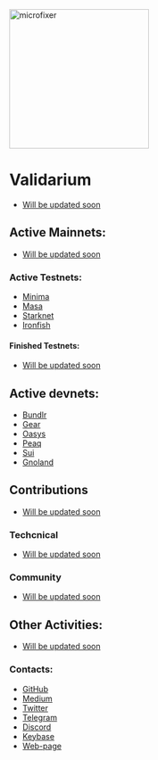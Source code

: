<img src="https://user-images.githubusercontent.com/105043376/181043484-d90c5f05-20f0-457e-86a7-5897e3b6bc46.png" alt="microfixer" width="250" height="250">

# Validarium
- [Will be updated soon]()

## Active Mainnets:
- [Will be updated soon]()

### Active Testnets:
- [Minima]()
- [Masa]()
- [Starknet]()
- [Ironfish]()

#### Finished Testnets:
- [Will be updated soon]()

## Active devnets:
- [Bundlr]()
- [Gear]()
- [Oasys]()
- [Peaq]()
- [Sui]()
- [Gnoland]()

## Contributions 
- [Will be updated soon]()

### Techcnical
- [Will be updated soon]()

### Community
- [Will be updated soon]()

## Other Activities:
- [Will be updated soon]()

### Contacts:
- [GitHub](https://github.com/microfixer)
- [Medium]()
- [Twitter]()
- [Telegram](https://t.me/microfixer)
- [Discord]()
- [Keybase](https://keybase.io/microfixer)
- [Web-page](https://validarium.net)

